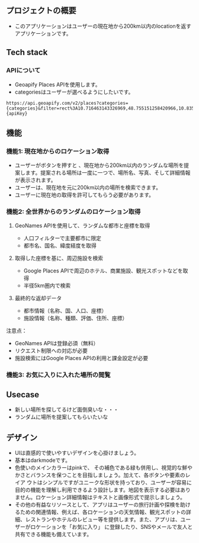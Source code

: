 ## プロジェクトの概要
- このアプリケーションはユーザーの現在地から200km以内のlocationを返すアプリケーションです。

## Tech stack
### APIについて
- Geoapify Places APIを使用します。 
- categoriesはユーザーが選べるようにしたいです。
```
https://api.geoapify.com/v2/places?categories={categories}&filter=rect%3A10.716463143326969,48.755151258420966,10.835314015356737,48.680903341613316&limit=20&apiKey={apiKey}
```
## 機能
### 機能1: 現在地からのロケーション取得
- ユーザーがボタンを押すと 、現在地から200km以内のランダムな場所を提案します。提案される場所は一度に一つで、場所名、写真、そして詳細情報が表示されます。
- ユーザーは、現在地を元に200km以内の場所を検索できます。
- ユーザーに現在地の取得を許可してもらう必要があります。
### 機能2: 全世界からのランダムのロケーション取得
1. GeoNames APIを使用して、ランダムな都市と座標を取得
   - 人口フィルターで主要都市に限定
   - 都市名、国名、緯度経度を取得

2. 取得した座標を基に、周辺施設を検索
   - Google Places APIで周辺のホテル、商業施設、観光スポットなどを取得
   - 半径5km圏内で検索

3. 最終的な返却データ
   - 都市情報（名称、国、人口、座標）
   - 施設情報（名称、種類、評価、住所、座標）

注意点：
- GeoNames APIは登録必須（無料）
- リクエスト制限への対応が必要
- 施設検索にはGoogle Places APIの利用と課金設定が必要
### 機能3: お気に入りに入れた場所の閲覧
## Usecase
- 新しい場所を探してるけど面倒臭いな・・・
- ランダムに場所を提案してもらいたいな
## デザイン
- UIは直感的で使いやすいデザインを心掛けましょう。
- 基本はdarkmodeです。
- 色使いのメインカラーはpinkで、 その補色である緑も併用し、視覚的な鮮やかさとバランスを保つことを目指しましょう。加えて、各ボタンや要素のレイア ウトはシンプルですがユニークな形状を持っており、ユーザーが容易に目的の機能を理解し利用できるよう設計します。地図を表示する必要はありません。ロケーション詳細情報はテキストと画像形式で提示しましょう。
- その他の有益なリソースとして、アプリはユーザーの旅行計画や探検を助けるための関連情報、例えば、各ロケーションの天気情報、観光スポットの詳細、レストランやホテルのレビュー等を提供します。また、アプリは、ユーザーがロケーションを「お気に入り」 に登録したり、SNSやメールで友人と共有できる機能も備えています。
